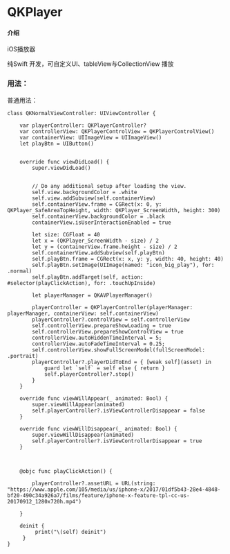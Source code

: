 # QKPlayer

#### 介绍
iOS播放器

纯Swift 开发，可自定义UI、tableView与CollectionView 播放


### 用法：

普通用法：


    class QKNormalViewController: UIViewController {

        var playerController: QKPlayerController?
        var controllerView: QKPlayerControlView = QKPlayerControlView()
        var containerView: UIImageView = UIImageView()
        let playBtn = UIButton()


        override func viewDidLoad() {
            super.viewDidLoad()


            // Do any additional setup after loading the view.
            self.view.backgroundColor = .white
            self.view.addSubview(self.containerView)
            self.containerView.frame = CGRect(x: 0, y: QKPlayer_SafeAreaTopHeight, width: QKPlayer_ScreenWidth, height: 300)
            self.containerView.backgroundColor = .black
            containerView.isUserInteractionEnabled = true

            let size: CGFloat = 40
            let x = (QKPlayer_ScreenWidth - size) / 2
            let y = (containerView.frame.height - size) / 2
            self.containerView.addSubview(self.playBtn)
            self.playBtn.frame = CGRect(x: x, y: y, width: 40, height: 40)
            self.playBtn.setImage(UIImage(named: "icon_big_play"), for: .normal)
            self.playBtn.addTarget(self, action: #selector(playClickAction), for: .touchUpInside)

            let playerManager = QKAVPlayerManager()

            playerController = QKPlayerController(playerManager: playerManager, containerView: self.containerView)
            playerController?.controlView = self.controllerView
            self.controllerView.prepareShowLoading = true
            self.controllerView.prepareShowControlView = true
            controllerView.autoHiddenTimeInterval = 5;
            controllerView.autoFadeTimeInterval = 0.25;
            self.controllerView.showFullScreenModel(fullScreenModel: .portrait)
            playerController?.playerDidToEnd = { [weak self](asset) in
                guard let `self` = self else { return }
                self.playerController?.stop()
            }
        }

        override func viewWillAppear(_ animated: Bool) {
            super.viewWillAppear(animated)
            self.playerController?.isViewControllerDisappear = false
        }

        override func viewWillDisappear(_ animated: Bool) {
            super.viewWillDisappear(animated)
            self.playerController?.isViewControllerDisappear = true
        }



        @objc func playClickAction() {

            playerController?.assetURL = URL(string: "https://www.apple.com/105/media/us/iphone-x/2017/01df5b43-28e4-4848-bf20-490c34a926a7/films/feature/iphone-x-feature-tpl-cc-us-20170912_1280x720h.mp4")

        }

        deinit {
             print("\(self) deinit")
         }
    }



